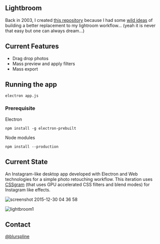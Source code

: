 Lightbroom
--

Back in 2003, I created [this repository](https://github.com/zz85/lightbroom/commit/124270abe79588366e7bd041f32851aa548ddbc9) because I had some [wild ideas](https://plus.google.com/117614030945250277079/posts/LcApD7CFF86) of building a better replacement to my lightroom workflow... (yeah it is never that easy but one can always dream...)

## Current Features

- Drag drop photos
- Mass preview and apply filters
- Mass export

## Running the app

`electron app.js`

### Prerequisite

Electron

`npm install -g electron-prebuilt`

Node modules

`npm install --production`

## Current State

An Instagram-like desktop app developed with Electron and Web technologies for a simple photo retouching workflow.
This iteration uses [CSSgram](https://github.com/una/CSSgram/) (that uses GPU accelerated CSS filters and blend modes) for Instagram like effects.

![screenshot 2015-12-30 04 36 58](https://cloud.githubusercontent.com/assets/314997/12041835/1473add4-aeb0-11e5-8a52-85bd959d062c.png)

![lightbroom1](https://cloud.githubusercontent.com/assets/314997/12041841/282d7f62-aeb0-11e5-841b-726cc98bae1c.gif)

## Contact
[@blurspline](http://twitter.com/blurspline)
